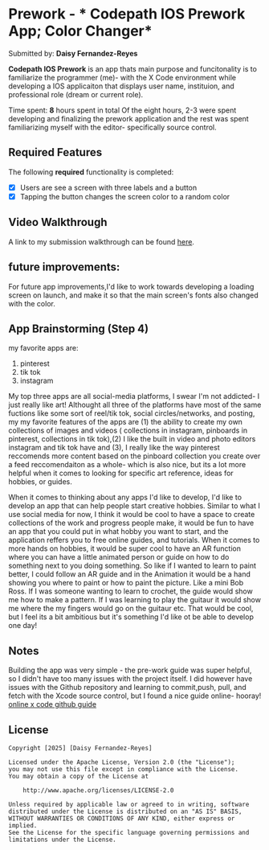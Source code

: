 # Prework - * Codepath IOS Prework App; Color Changer*

Submitted by: **Daisy Fernandez-Reyes**

**Codepath IOS Prework** is an app thats main purpose and funcitonality is to familiarize the programmer (me)-  with the X Code environment while developing a IOS applicaiton that displays user name, instituion, and professional role (dream or current role). 

Time spent: **8** hours spent in total
Of the eight hours, 2-3 were spent developing and finalizing the prework application and the rest was 
spent familiarizing myself with the editor- specifically source control. 

## Required Features

The following **required** functionality is completed:
- [x] Users are see a screen with three labels and a button
- [x] Tapping the button changes the screen color to a random color
 
## Video Walkthrough
A link to my submission walkthrough can be found [here](https://www.loom.com/share/e432be0acc9949f28f820d9fededfd4d?sid=240705b6-c23d-4091-ac75-1fcc870e3756). 

## future improvements:
For future app improvements,I'd like to work towards developing a loading screen on launch, and make it so that the main screen's fonts also
changed with the color. 

## App Brainstorming (Step 4)
my favorite apps are: 
1. pinterest 
2. tik tok 
3. instagram 

My top three apps are all social-media platforms, I swear I'm not addicted- I just really like art! Althought all
three of the platforms have most of the same fuctions like some sort of reel/tik tok, social circles/networks, and 
posting, my my favorite features of the apps are (1) the ability to create my own collections of images and videos
( collections in instagram, pinboards in pinterest,  collections in tik tok),(2) I like the built in video and
photo editors instagram and tik tok have and (3), I really like the way pinterest reccomends more content based on
the pinboard collection you create over a feed reccomendaiton as a whole- which is also nice, but its a lot more
helpful when it comes to looking for specific art reference, ideas for hobbies, or guides. 


When it comes to thinking about any apps I'd like to develop, I'd like to develop an app that can help people
start creative hobbies. Similar to what I use social media for now, I think it would be cool to have a space to
create collections of the work and progress people make, it would be fun to have an app that you could put in
what hobby you want to start, and the application reffers you to free online guides, and tutorials. When it comes to
more hands on hobbies, it would be super cool to have an AR function where you can have a little animated person or guide on 
how to do something next to you doing something. So like if I wanted to learn to paint better, I could follow an AR guide and
in the Animation it would be a hand showing you where to paint or how to paint the picture. Like a mini Bob Ross. 
If I was someone wanting to learn to crochet, the guide would show me how to make a pattern. If I was learning to play the guitaur it would
show me where the my fingers would go on the guitaur etc. That would be cool, but I feel its a bit ambitious but it's something 
I'd like ot be able to develop one day!

## Notes
Building the app was very simple - the pre-work guide was super helpful, so I didn't have too many issues with the project itself. 
I did however have issues with the Github repository and learning to commit,push, pull, and fetch with the Xcode source control, but I 
found a nice guide online- hooray! [online x code github guide](https://medium.com/@nkemaiyetin/how-to-create-new-repos-in-xcode-f1f41b98dd09)

## License

    Copyright [2025] [Daisy Fernandez-Reyes]

    Licensed under the Apache License, Version 2.0 (the "License");
    you may not use this file except in compliance with the License.
    You may obtain a copy of the License at

        http://www.apache.org/licenses/LICENSE-2.0

    Unless required by applicable law or agreed to in writing, software
    distributed under the License is distributed on an "AS IS" BASIS,
    WITHOUT WARRANTIES OR CONDITIONS OF ANY KIND, either express or implied.
    See the License for the specific language governing permissions and
    limitations under the License.

